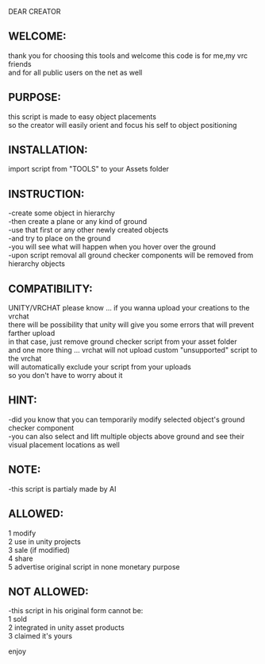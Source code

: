 DEAR CREATOR

WELCOME:
--------
thank you for choosing this tools and welcome this code is for me,my vrc friends  
and for all public users on the net as well

PURPOSE:
--------
this script is made to easy object placements  
so the creator will easily orient and focus his self to object positioning

INSTALLATION:
-------------
import script from "TOOLS" to your Assets folder

INSTRUCTION:
------------
-create some object in hierarchy  
-then create a plane or any kind of ground  
-use that first or any other newly created objects  
-and try to place on the ground  
-you will see what will happen when you hover over the ground  
-upon script removal all ground checker components will be removed from hierarchy objects

COMPATIBILITY:
--------------
UNITY/VRCHAT please know ... if you wanna upload your creations to the vrchat  
there will be possibility that unity will give you some errors that will prevent farther upload  
in that case, just remove ground checker script from your asset folder  
and one more thing ... vrchat will not upload custom "unsupported" script to the vrchat  
will automatically exclude your script from your uploads  
so you don't have to worry about it

HINT:
-----
-did you know that you can temporarily modify selected object's ground checker component  
-you can also select and lift multiple objects above ground and see their visual placement locations as well

NOTE:  
-----
-this script is partialy made by AI

ALLOWED:
--------
1 modify  
2 use in unity projects  
3 sale (if modified)  
4 share  
5 advertise original script in none monetary purpose

NOT ALLOWED:
------------
-this script in his original form cannot be:  
1 sold  
2 integrated in unity asset products  
3 claimed it's yours

enjoy
